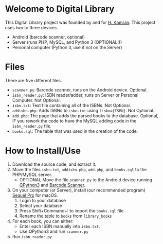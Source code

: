# Welcome to Digital Library
This Digital Library project was founded by and for [H. Kamran](twitter.com/@hkamran80). This project uses two to three devices.
- Android (barcode scanner, optional)
- Server (runs PHP, MySQL, and Python 3 (OPTIONAL!))
- Personal computer (Python 3, use if not on the Server)

# Files
There are five different files.
- `scanner.py`: Barcode scanner, runs on the Android device. Optional.
- `isbn_reader.py`: ISBN reader/adder, runs on Server or Personal Computer. Not Optional.
- `isbn.txt`: Text file containing all of the ISBNs. Not Optional.
- `addisbn.php`: Adds ISBNs to `isbn.txt` using `?isbn={ISBN}`. Not Optional.
- `add.php`: The page that adds the parsed books to the database. Optional, IF you rework the code to have the MySQL adding code in the `isbn_reader.py` file.
- `books.sql`: The table that was used in the creation of the code.

# How to Install/Use
1. Download the source code, and extract it.
2. Move the files `isbn.txt`, `addisbn.php`, `add.php`, and `books.sql` to the PHP/MySQL server.
   * OPTIONAL Move the file `scanner.py` to the Android device running [QPython3](https://play.google.com/store/apps/details?id=org.qpython.qpy3) and [Barcode Scanner](https://play.google.com/store/apps/details?id=com.google.zxing.client.android).
3. On your computer (or Server), install (our recommended program) [Sequel Pro](https://sequelpro.com/) for macOS.
   1. Login to your database
   2. Select your database
   3. Press Shift+Command+I to import the `books.sql` file
   4. Rename the table to `books` from `library_books`
4. For each book, you can either:
   - Enter each ISBN manually into `isbn.txt`.
   - Use QPython3 and run `scanner.py`
5. Run `isbn_reader.py`

